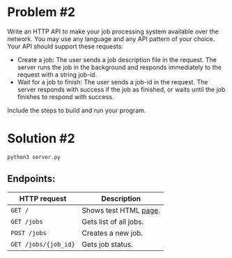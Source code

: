 # Problem #2

Write an HTTP API to make your job processing system available over the network. You may use any language and any API pattern of your choice. Your API should support these requests:

- Create a job: The user sends a job description file in the request. The server runs the job in the background and responds immediately to the request with a string job-id.
- Wait for a job to finish: The user sends a job-id in the request. The server responds with success if the job as finished, or waits until the job finishes to respond with success.

Include the steps to build and run your program.

# Solution #2

```bash
python3 server.py
```

## Endpoints:

| HTTP request         | Description   |
| -------------------- |---------------|
| `GET /`              | Shows test HTML [page](index.html). |
| `GET /jobs`          | Gets list of all jobs. |
| `POST /jobs`         | Creates a new job. |
| `GET /jobs/{job_id}` | Gets job status. |
